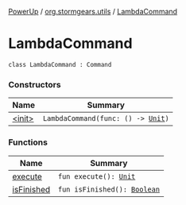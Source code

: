 [PowerUp](../../index.md) / [org.stormgears.utils](../index.md) / [LambdaCommand](./index.md)

# LambdaCommand

`class LambdaCommand : Command`

### Constructors

| Name | Summary |
|---|---|
| [&lt;init&gt;](-init-.md) | `LambdaCommand(func: () -> `[`Unit`](https://kotlinlang.org/api/latest/jvm/stdlib/kotlin/-unit/index.html)`)` |

### Functions

| Name | Summary |
|---|---|
| [execute](execute.md) | `fun execute(): `[`Unit`](https://kotlinlang.org/api/latest/jvm/stdlib/kotlin/-unit/index.html) |
| [isFinished](is-finished.md) | `fun isFinished(): `[`Boolean`](https://kotlinlang.org/api/latest/jvm/stdlib/kotlin/-boolean/index.html) |
